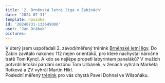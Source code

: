 ```yaml
---
title: '2. Brněnská letní liga v Žabinách'
date: '2024-07-31'
template: novinka
id: '20240731-133645000'
user: 'Jan Drábek'
pictures:
---
```

V úterý jsem uspořádali 2. závod/měřený trénink [Brněnské letní ligy](https://oris.orientacnisporty.cz/Zavod?id=8734). Do Žabin zavítalo nakonec 112 nejen orienťáků, pro které nachystal náročné tratě Tom Kyncl. A kdo se nejlépe propetl labyrintem paneláků? V mužích potvrdil letošní pardání sezónu Tom Urbánek, v ženách vyhrála Markéta Rotková a ZV vyhrál Martin Hikl.  
Poslední měřený [trénink](https://oris.orientacnisporty.cz/Zavod?id=8735) pro vás chystá Pavel Dohnal ve Wilsoňáku. 
